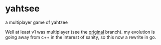 # yahtsee
a multiplayer game of yahtzee

Well at least v1 was multiplayer (see the [original](https://github.com/ryjen/yahtsee/tree/original) branch).  my evolution is going away from c++ in the interest of sanity, so this now a rewrite in go.
